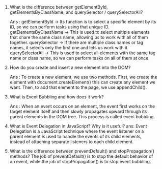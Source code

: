 1. What is the difference between getElementById, getElementsByClassName, and querySelector / querySelectorAll?

   Ans : getElementById → Its function is to select a specific element by its ID, so we can perform tasks using that unique ID.
   getElementsByClassName → This is used to select multiple elements that share the same class name, allowing us to work with all of them together.
   querySelector → If there are multiple class names or tag names, it selects only the first one and lets us work with it.
   querySelectorAll → This is used to select all elements with the same tag name or class name, so we can perform tasks on all of them at once.

2. How do you create and insert a new element into the DOM?

     Ans : To create a new element, we use two methods.
     First, we create the element with document.createElement() this can create any element we want.
     Then, to add that element to the page, we use appendChild().

3. What is Event Bubbling and how does it work?

     Ans : When an event occurs on an element, the event first works on the target element itself and then slowly propagates upward through      its parent elements in the DOM tree. This process is called event bubbling.

4. What is Event Delegation in JavaScript? Why is it useful?
    ans:  Event Delegation is a JavaScript technique where the event listener on a parent element is used to handle the events of its child      elements, instead of attaching separate listeners to each child element.

5. What is the difference between preventDefault() and stopPropagation() methods?
     The job of preventDefault() is to stop the default behavior of an event, while the job of stopPropagation() is to stop event bubbling.